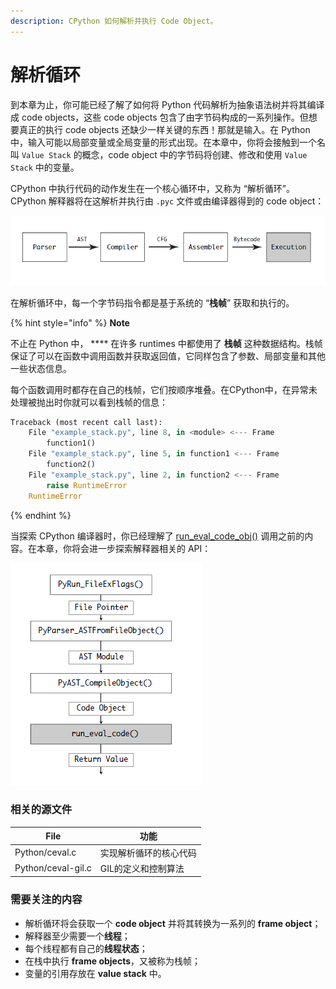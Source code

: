 ```yaml
---
description: CPython 如何解析并执行 Code Object。
---
```


# 解析循环

到本章为止，你可能已经了解了如何将 Python 代码解析为抽象语法树并将其编译成 code objects，这些 code objects 包含了由字节码构成的一系列操作。但想要真正的执行 code objects 还缺少一样关键的东西！那就是输入。在 Python 中，输入可能以局部变量或全局变量的形式出现。在本章中，你将会接触到一个名叫 `Value Stack` 的概念，code object 中的字节码将创建、修改和使用 `Value Stack` 中的变量。

CPython 中执行代码的动作发生在一个核心循环中，又称为 “解析循环”。CPython 解释器将在这解析并执行由 `.pyc` 文件或由编译器得到的 code object：

![The Evaluation Loop](../.gitbook/assets/1648193091899.png)

在解析循环中，每一个字节码指令都是基于系统的 “**栈帧**” 获取和执行的。

{% hint style="info" %}
**Note**

不止在 Python 中， **** 在许多 runtimes 中都使用了 **栈帧** 这种数据结构。栈帧保证了可以在函数中调用函数并获取返回值，它同样包含了参数、局部变量和其他一些状态信息。

每个函数调用时都存在自己的栈帧，它们按顺序堆叠。在CPython中，在异常未处理被抛出时你就可以看到栈帧的信息：

```python
Traceback (most recent call last):
    File "example_stack.py", line 8, in <module> <--- Frame
        function1()
    File "example_stack.py", line 5, in function1 <--- Frame
        function2()
    File "example_stack.py", line 2, in function2 <--- Frame
        raise RuntimeError
    RuntimeError
```
{% endhint %}

当探索 CPython 编译器时，你已经理解了 [run\_eval\_code\_obj()](https://github.com/python/cpython/blob/v3.9.0b1/Python/pythonrun.c#L1155) 调用之前的内容。在本章，你将会进一步探索解释器相关的 API：

![run\_eval\_code](../.gitbook/assets/1648193961443.png)

### 相关的源文件

| File               | 功能          |
| ------------------ | ----------- |
| Python/ceval.c     | 实现解析循环的核心代码 |
| Python/ceval-gil.c | GIL的定义和控制算法 |

### 需要关注的内容

* 解析循环将会获取一个 **code object** 并将其转换为一系列的 **frame object**；
* 解释器至少需要一个**线程**；
* 每个线程都有自己的**线程状态**；
* 在栈中执行 **frame objects**，又被称为栈帧；
* 变量的引用存放在 **value stack** 中。
